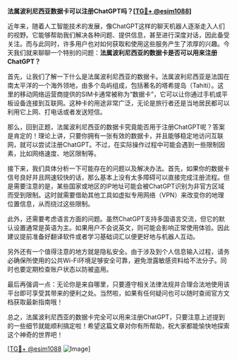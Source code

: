 **法属波利尼西亚数据卡可以注册ChatGPT吗？[[TG💪+ @esim1088](https://t.me/s/esim1088)]**

近年来，随着人工智能技术的发展，像ChatGPT这样的聊天机器人逐渐走入人们的视野。它能够帮助我们解决各种问题、提供信息，甚至进行深度对话，因此备受关注。而与此同时，许多用户也对如何获取和使用这些服务产生了浓厚的兴趣。今天我们就来聊聊一个特别的问题：**法属波利尼西亚的数据卡是否可以用来注册ChatGPT？**

首先，让我们了解一下什么是法属波利尼西亚的数据卡。法属波利尼西亚是法国在南太平洋的一个海外领地，由多个岛屿组成，包括著名的塔希提岛（Tahiti）。这里的移动网络运营商提供的SIM卡通常被称为“数据卡”，它可以让你通过手机或平板设备连接到互联网。这种卡的用途非常广泛，无论是旅行者还是当地居民都可以利用它上网、打电话或者发送短信。

那么，回到正题，法属波利尼西亚的数据卡究竟能否用于注册ChatGPT呢？答案是肯定的！理论上讲，只要你拥有一张有效的数据卡，并且能够稳定地访问互联网，就可以尝试注册ChatGPT。不过，在实际操作过程中可能会遇到一些限制因素，比如网络速度、地区限制等。

接下来，我们具体分析一下可能存在的问题以及解决办法。首先，如果你的数据卡信号良好并且网速较快的话，那么基本上没有太多障碍可以直接完成注册流程。但是需要注意的是，某些国家或地区的IP地址可能会被ChatGPT识别为非官方区域而受到限制。这时就需要借助其他工具如虚拟专用网络（VPN）来改变你的地理位置信息，从而绕过这些限制。

此外，还需要考虑语言方面的问题。虽然ChatGPT支持多国语言交流，但它的默认设置通常是英语为主。如果用户不会说英文，则可能会影响正常使用体验。因此建议提前准备好翻译软件或者学习基础词汇以便更好地与机器人互动。

另外还有一个值得注意的地方就是隐私安全。由于涉及到个人信息输入过程，请务必确保所使用的公共Wi-Fi环境足够安全可靠，避免泄露敏感资料给不法分子。同时也要定期检查账户状态以防被盗用。

最后再强调一点：无论你是来自哪里，只要遵守相关法律法规并合理合法地使用该平台即可享受其带来的便利之处。当然啦，如果有任何疑问也可以随时查阅官方文档获取最新指南哦！

总之，法属波利尼西亚的数据卡完全可以用来注册ChatGPT，只要注意上述提到的一些细节就能顺利搞定啦！希望这篇文章对你有所帮助，祝大家都能愉快地探索这个神奇的世界吧！

[[TG💪+ @esim1088](https://t.me/s/esim1088) ![Image](https://i.postimg.cc/4NQfJmqS/Snipaste-2025-05-13-00-14-12.png)]